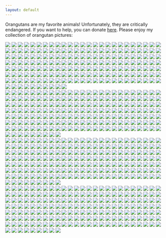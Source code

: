 ```yaml
---
layout: default
---
```


Orangutans are my favorite animals! Unfortunately, they are critically endangered. If you want to help, you can donate <a href="https://www.orangutan.or.id/" target="_blank">here</a>.
Please enjoy my collection of orangutan pictures:
<div class="row">
  <div class="column">
    <img src="orangutans/pciture_89.png">
    <img src="orangutans/pciture_673.png">
    <img src="orangutans/pciture_489.png">
    <img src="orangutans/pciture_399.png">
    <img src="orangutans/pciture_253.png">
    <img src="orangutans/pciture_675.png">
    <img src="orangutans/pciture_494.png">
    <img src="orangutans/pciture_680.png">
    <img src="orangutans/pciture_180.png">
    <img src="orangutans/pciture_365.png">
    <img src="orangutans/pciture_277.png">
    <img src="orangutans/pciture_707.png">
    <img src="orangutans/pciture_258.png">
    <img src="orangutans/pciture_429.png">
    <img src="orangutans/pciture_291.png">
    <img src="orangutans/pciture_465.png">
    <img src="orangutans/pciture_322.png">
    <img src="orangutans/pciture_17.png">
    <img src="orangutans/pciture_109.png">
    <img src="orangutans/pciture_195.png">
    <img src="orangutans/pciture_290.png">
    <img src="orangutans/pciture_683.png">
    <img src="orangutans/pciture_226.png">
    <img src="orangutans/pciture_522.png">
    <img src="orangutans/pciture_437.png">
    <img src="orangutans/pciture_321.png">
    <img src="orangutans/pciture_540.png">
    <img src="orangutans/pciture_664.png">
    <img src="orangutans/pciture_80.png">
    <img src="orangutans/pciture_614.png">
    <img src="orangutans/pciture_96.png">
    <img src="orangutans/pciture_481.png">
    <img src="orangutans/pciture_304.png">
    <img src="orangutans/pciture_636.png">
    <img src="orangutans/pciture_114.png">
    <img src="orangutans/pciture_153.png">
    <img src="orangutans/pciture_103.png">
    <img src="orangutans/pciture_217.png">
    <img src="orangutans/pciture_324.png">
    <img src="orangutans/pciture_421.png">
    <img src="orangutans/pciture_221.png">
    <img src="orangutans/pciture_397.png">
    <img src="orangutans/pciture_497.png">
    <img src="orangutans/pciture_569.png">
    <img src="orangutans/pciture_202.png">
    <img src="orangutans/pciture_227.png">
    <img src="orangutans/pciture_149.png">
    <img src="orangutans/pciture_78.png">
    <img src="orangutans/pciture_193.png">
    <img src="orangutans/pciture_564.png">
    <img src="orangutans/pciture_246.png">
    <img src="orangutans/pciture_722.png">
    <img src="orangutans/pciture_344.png">
    <img src="orangutans/pciture_394.png">
    <img src="orangutans/pciture_38.png">
    <img src="orangutans/pciture_581.png">
    <img src="orangutans/pciture_503.png">
    <img src="orangutans/pciture_179.png">
    <img src="orangutans/pciture_43.png">
    <img src="orangutans/pciture_404.png">
    <img src="orangutans/pciture_510.png">
    <img src="orangutans/pciture_288.png">
    <img src="orangutans/pciture_229.png">
    <img src="orangutans/pciture_160.png">
    <img src="orangutans/pciture_112.png">
    <img src="orangutans/pciture_259.png">
    <img src="orangutans/pciture_648.png">
    <img src="orangutans/pciture_199.png">
    <img src="orangutans/pciture_222.png">
    <img src="orangutans/pciture_237.png">
    <img src="orangutans/pciture_656.png">
    <img src="orangutans/pciture_328.png">
    <img src="orangutans/pciture_61.png">
    <img src="orangutans/pciture_517.png">
    <img src="orangutans/pciture_667.png">
    <img src="orangutans/pciture_181.png">
    <img src="orangutans/pciture_230.png">
    <img src="orangutans/pciture_184.png">
    <img src="orangutans/pciture_634.png">
    <img src="orangutans/pciture_14.png">
    <img src="orangutans/pciture_592.png">
    <img src="orangutans/pciture_422.png">
    <img src="orangutans/pciture_356.png">
    <img src="orangutans/pciture_102.png">
    <img src="orangutans/pciture_389.png">
    <img src="orangutans/pciture_635.png">
    <img src="orangutans/pciture_734.png">
    <img src="orangutans/pciture_51.png">
    <img src="orangutans/pciture_516.png">
    <img src="orangutans/pciture_575.png">
    <img src="orangutans/pciture_169.png">
    <img src="orangutans/pciture_348.png">
    <img src="orangutans/pciture_141.png">
    <img src="orangutans/pciture_733.png">
    <img src="orangutans/pciture_729.png">
    <img src="orangutans/pciture_742.png">
    <img src="orangutans/pciture_720.png">
    <img src="orangutans/pciture_691.png">
    <img src="orangutans/pciture_718.png">
    <img src="orangutans/pciture_28.png">
    <img src="orangutans/pciture_552.png">
    <img src="orangutans/pciture_364.png">
    <img src="orangutans/pciture_530.png">
    <img src="orangutans/pciture_411.png">
    <img src="orangutans/pciture_616.png">
    <img src="orangutans/pciture_97.png">
    <img src="orangutans/pciture_695.png">
    <img src="orangutans/pciture_261.png">
    <img src="orangutans/pciture_70.png">
    <img src="orangutans/pciture_701.png">
    <img src="orangutans/pciture_626.png">
    <img src="orangutans/pciture_482.png">
    <img src="orangutans/pciture_86.png">
    <img src="orangutans/pciture_508.png">
    <img src="orangutans/pciture_91.png">
    <img src="orangutans/pciture_18.png">
    <img src="orangutans/pciture_445.png">
    <img src="orangutans/pciture_342.png">
    <img src="orangutans/pciture_690.png">
    <img src="orangutans/pciture_446.png">
    <img src="orangutans/pciture_247.png">
    <img src="orangutans/pciture_624.png">
    <img src="orangutans/pciture_312.png">
    <img src="orangutans/pciture_71.png">
    <img src="orangutans/pciture_263.png">
    <img src="orangutans/pciture_166.png">
    <img src="orangutans/pciture_25.png">
    <img src="orangutans/pciture_678.png">
    <img src="orangutans/pciture_572.png">
    <img src="orangutans/pciture_531.png">
    <img src="orangutans/pciture_118.png">
    <img src="orangutans/pciture_393.png">
    <img src="orangutans/pciture_150.png">
    <img src="orangutans/pciture_273.png">
    <img src="orangutans/pciture_436.png">
    <img src="orangutans/pciture_255.png">
    <img src="orangutans/pciture_501.png">
    <img src="orangutans/pciture_500.png">
    <img src="orangutans/pciture_556.png">
    <img src="orangutans/pciture_457.png">
    <img src="orangutans/pciture_491.png">
    <img src="orangutans/pciture_708.png">
    <img src="orangutans/pciture_424.png">
    <img src="orangutans/pciture_467.png">
    <img src="orangutans/pciture_544.png">
    <img src="orangutans/pciture_576.png">
    <img src="orangutans/pciture_596.png">
    <img src="orangutans/pciture_551.png">
    <img src="orangutans/pciture_54.png">
    <img src="orangutans/pciture_658.png">
    <img src="orangutans/pciture_661.png">
    <img src="orangutans/pciture_483.png">
    <img src="orangutans/pciture_686.png">
    <img src="orangutans/pciture_512.png">
    <img src="orangutans/pciture_652.png">
    <img src="orangutans/pciture_92.png">
    <img src="orangutans/pciture_591.png">
    <img src="orangutans/pciture_496.png">
    <img src="orangutans/pciture_519.png">
    <img src="orangutans/pciture_541.png">
    <img src="orangutans/pciture_93.png">
    <img src="orangutans/pciture_665.png">
    <img src="orangutans/pciture_349.png">
    <img src="orangutans/pciture_417.png">
    <img src="orangutans/pciture_164.png">
    <img src="orangutans/pciture_126.png">
    <img src="orangutans/pciture_19.png">
    <img src="orangutans/pciture_428.png">
    <img src="orangutans/pciture_211.png">
    <img src="orangutans/pciture_68.png">
    <img src="orangutans/pciture_50.png">
    <img src="orangutans/pciture_738.png">
    <img src="orangutans/pciture_23.png">
    <img src="orangutans/pciture_242.png">
    <img src="orangutans/pciture_613.png">
    <img src="orangutans/pciture_702.png">
    <img src="orangutans/pciture_688.png">
    <img src="orangutans/pciture_301.png">
    <img src="orangutans/pciture_545.png">
    <img src="orangutans/pciture_682.png">
    <img src="orangutans/pciture_151.png">
    <img src="orangutans/pciture_271.png">
    <img src="orangutans/pciture_534.png">
    <img src="orangutans/pciture_37.png">
    <img src="orangutans/pciture_154.png">
  </div>
  <div class="column">
    <img src="orangutans/pciture_726.png">
    <img src="orangutans/pciture_653.png">
    <img src="orangutans/pciture_438.png">
    <img src="orangutans/pciture_684.png">
    <img src="orangutans/pciture_305.png">
    <img src="orangutans/pciture_76.png">
    <img src="orangutans/pciture_47.png">
    <img src="orangutans/pciture_65.png">
    <img src="orangutans/pciture_343.png">
    <img src="orangutans/pciture_654.png">
    <img src="orangutans/pciture_382.png">
    <img src="orangutans/pciture_87.png">
    <img src="orangutans/pciture_558.png">
    <img src="orangutans/pciture_208.png">
    <img src="orangutans/pciture_129.png">
    <img src="orangutans/pciture_628.png">
    <img src="orangutans/pciture_286.png">
    <img src="orangutans/pciture_125.png">
    <img src="orangutans/pciture_384.png">
    <img src="orangutans/pciture_610.png">
    <img src="orangutans/pciture_391.png">
    <img src="orangutans/pciture_368.png">
    <img src="orangutans/pciture_590.png">
    <img src="orangutans/pciture_674.png">
    <img src="orangutans/pciture_535.png">
    <img src="orangutans/pciture_107.png">
    <img src="orangutans/pciture_33.png">
    <img src="orangutans/pciture_377.png">
    <img src="orangutans/pciture_380.png">
    <img src="orangutans/pciture_231.png">
    <img src="orangutans/pciture_523.png">
    <img src="orangutans/pciture_698.png">
    <img src="orangutans/pciture_132.png">
    <img src="orangutans/pciture_485.png">
    <img src="orangutans/pciture_582.png">
    <img src="orangutans/pciture_280.png">
    <img src="orangutans/pciture_281.png">
    <img src="orangutans/pciture_220.png">
    <img src="orangutans/pciture_447.png">
    <img src="orangutans/pciture_433.png">
    <img src="orangutans/pciture_671.png">
    <img src="orangutans/pciture_320.png">
    <img src="orangutans/pciture_475.png">
    <img src="orangutans/pciture_293.png">
    <img src="orangutans/pciture_20.png">
    <img src="orangutans/pciture_693.png">
    <img src="orangutans/pciture_724.png">
    <img src="orangutans/pciture_617.png">
    <img src="orangutans/pciture_538.png">
    <img src="orangutans/pciture_353.png">
    <img src="orangutans/pciture_727.png">
    <img src="orangutans/pciture_560.png">
    <img src="orangutans/pciture_232.png">
    <img src="orangutans/pciture_197.png">
    <img src="orangutans/pciture_214.png">
    <img src="orangutans/pciture_140.png">
    <img src="orangutans/pciture_323.png">
    <img src="orangutans/pciture_385.png">
    <img src="orangutans/pciture_509.png">
    <img src="orangutans/pciture_737.png">
    <img src="orangutans/pciture_285.png">
    <img src="orangutans/pciture_186.png">
    <img src="orangutans/pciture_42.png">
    <img src="orangutans/pciture_29.png">
    <img src="orangutans/pciture_593.png">
    <img src="orangutans/pciture_633.png">
    <img src="orangutans/pciture_130.png">
    <img src="orangutans/pciture_138.png">
    <img src="orangutans/pciture_44.png">
    <img src="orangutans/pciture_412.png">
    <img src="orangutans/pciture_608.png">
    <img src="orangutans/pciture_110.png">
    <img src="orangutans/pciture_642.png">
    <img src="orangutans/pciture_325.png">
    <img src="orangutans/pciture_57.png">
    <img src="orangutans/pciture_559.png">
    <img src="orangutans/pciture_585.png">
    <img src="orangutans/pciture_188.png">
    <img src="orangutans/pciture_640.png">
    <img src="orangutans/pciture_267.png">
    <img src="orangutans/pciture_191.png">
    <img src="orangutans/pciture_668.png">
    <img src="orangutans/pciture_352.png">
    <img src="orangutans/pciture_405.png">
    <img src="orangutans/pciture_476.png">
    <img src="orangutans/pciture_39.png">
    <img src="orangutans/pciture_387.png">
    <img src="orangutans/pciture_524.png">
    <img src="orangutans/pciture_316.png">
    <img src="orangutans/pciture_337.png">
    <img src="orangutans/pciture_527.png">
    <img src="orangutans/pciture_163.png">
    <img src="orangutans/pciture_663.png">
    <img src="orangutans/pciture_536.png">
    <img src="orangutans/pciture_346.png">
    <img src="orangutans/pciture_272.png">
    <img src="orangutans/pciture_104.png">
    <img src="orangutans/pciture_603.png">
    <img src="orangutans/pciture_59.png">
    <img src="orangutans/pciture_719.png">
    <img src="orangutans/pciture_518.png">
    <img src="orangutans/pciture_264.png">
    <img src="orangutans/pciture_182.png">
    <img src="orangutans/pciture_100.png">
    <img src="orangutans/pciture_440.png">
    <img src="orangutans/pciture_13.png">
    <img src="orangutans/pciture_490.png">
    <img src="orangutans/pciture_705.png">
    <img src="orangutans/pciture_740.png">
    <img src="orangutans/pciture_468.png">
    <img src="orangutans/pciture_521.png">
    <img src="orangutans/pciture_550.png">
    <img src="orangutans/pciture_543.png">
    <img src="orangutans/pciture_741.png">
    <img src="orangutans/pciture_162.png">
    <img src="orangutans/pciture_139.png">
    <img src="orangutans/pciture_426.png">
    <img src="orangutans/pciture_67.png">
    <img src="orangutans/pciture_723.png">
    <img src="orangutans/pciture_625.png">
    <img src="orangutans/pciture_480.png">
    <img src="orangutans/pciture_302.png">
    <img src="orangutans/pciture_95.png">
    <img src="orangutans/pciture_326.png">
    <img src="orangutans/pciture_124.png">
    <img src="orangutans/pciture_145.png">
    <img src="orangutans/pciture_215.png">
    <img src="orangutans/pciture_700.png">
    <img src="orangutans/pciture_386.png">
    <img src="orangutans/pciture_79.png">
    <img src="orangutans/pciture_548.png">
    <img src="orangutans/pciture_484.png">
    <img src="orangutans/pciture_689.png">
    <img src="orangutans/pciture_233.png">
    <img src="orangutans/pciture_618.png">
    <img src="orangutans/pciture_225.png">
    <img src="orangutans/pciture_419.png">
    <img src="orangutans/pciture_156.png">
    <img src="orangutans/pciture_406.png">
    <img src="orangutans/pciture_542.png">
    <img src="orangutans/pciture_507.png">
    <img src="orangutans/pciture_390.png">
    <img src="orangutans/pciture_514.png">
    <img src="orangutans/pciture_546.png">
    <img src="orangutans/pciture_577.png">
    <img src="orangutans/pciture_297.png">
    <img src="orangutans/pciture_176.png">
    <img src="orangutans/pciture_439.png">
    <img src="orangutans/pciture_736.png">
    <img src="orangutans/pciture_670.png">
    <img src="orangutans/pciture_647.png">
    <img src="orangutans/pciture_275.png">
    <img src="orangutans/pciture_714.png">
    <img src="orangutans/pciture_244.png">
    <img src="orangutans/pciture_99.png">
    <img src="orangutans/pciture_711.png">
    <img src="orangutans/pciture_256.png">
    <img src="orangutans/pciture_35.png">
    <img src="orangutans/pciture_74.png">
    <img src="orangutans/pciture_704.png">
    <img src="orangutans/pciture_9.png">
    <img src="orangutans/pciture_88.png">
    <img src="orangutans/pciture_669.png">
    <img src="orangutans/pciture_120.png">
    <img src="orangutans/pciture_350.png">
    <img src="orangutans/pciture_243.png">
    <img src="orangutans/pciture_461.png">
    <img src="orangutans/pciture_308.png">
    <img src="orangutans/pciture_692.png">
    <img src="orangutans/pciture_347.png">
    <img src="orangutans/pciture_455.png">
    <img src="orangutans/pciture_374.png">
    <img src="orangutans/pciture_655.png">
    <img src="orangutans/pciture_645.png">
    <img src="orangutans/pciture_260.png">
    <img src="orangutans/pciture_375.png">
    <img src="orangutans/pciture_699.png">
    <img src="orangutans/pciture_573.png">
    <img src="orangutans/pciture_339.png">
    <img src="orangutans/pciture_549.png">
    <img src="orangutans/pciture_101.png">
    <img src="orangutans/pciture_12.png">
    <img src="orangutans/pciture_486.png">
    <img src="orangutans/pciture_493.png">
  </div>
  <div class="column">
    <img src="orangutans/pciture_679.png">
    <img src="orangutans/pciture_240.png">
    <img src="orangutans/pciture_643.png">
    <img src="orangutans/pciture_435.png">
    <img src="orangutans/pciture_615.png">
    <img src="orangutans/pciture_728.png">
    <img src="orangutans/pciture_196.png">
    <img src="orangutans/pciture_298.png">
    <img src="orangutans/pciture_451.png">
    <img src="orangutans/pciture_351.png">
    <img src="orangutans/pciture_216.png">
    <img src="orangutans/pciture_266.png">
    <img src="orangutans/pciture_98.png">
    <img src="orangutans/pciture_276.png">
    <img src="orangutans/pciture_36.png">
    <img src="orangutans/pciture_537.png">
    <img src="orangutans/pciture_66.png">
    <img src="orangutans/pciture_175.png">
    <img src="orangutans/pciture_121.png">
    <img src="orangutans/pciture_299.png">
    <img src="orangutans/pciture_34.png">
    <img src="orangutans/pciture_588.png">
    <img src="orangutans/pciture_528.png">
    <img src="orangutans/pciture_15.png">
    <img src="orangutans/pciture_472.png">
    <img src="orangutans/pciture_143.png">
    <img src="orangutans/pciture_602.png">
    <img src="orangutans/pciture_464.png">
    <img src="orangutans/pciture_69.png">
    <img src="orangutans/pciture_659.png">
    <img src="orangutans/pciture_477.png">
    <img src="orangutans/pciture_539.png">
    <img src="orangutans/pciture_408.png">
    <img src="orangutans/pciture_245.png">
    <img src="orangutans/pciture_646.png">
    <img src="orangutans/pciture_205.png">
    <img src="orangutans/pciture_152.png">
    <img src="orangutans/pciture_144.png">
    <img src="orangutans/pciture_306.png">
    <img src="orangutans/pciture_452.png">
    <img src="orangutans/pciture_506.png">
    <img src="orangutans/pciture_170.png">
    <img src="orangutans/pciture_639.png">
    <img src="orangutans/pciture_525.png">
    <img src="orangutans/pciture_562.png">
    <img src="orangutans/pciture_716.png">
    <img src="orangutans/pciture_604.png">
    <img src="orangutans/pciture_629.png">
    <img src="orangutans/pciture_650.png">
    <img src="orangutans/pciture_165.png">
    <img src="orangutans/pciture_414.png">
    <img src="orangutans/pciture_621.png">
    <img src="orangutans/pciture_194.png">
    <img src="orangutans/pciture_300.png">
    <img src="orangutans/pciture_370.png">
    <img src="orangutans/pciture_158.png">
    <img src="orangutans/pciture_597.png">
    <img src="orangutans/pciture_178.png">
    <img src="orangutans/pciture_644.png">
    <img src="orangutans/pciture_660.png">
    <img src="orangutans/pciture_252.png">
    <img src="orangutans/pciture_77.png">
    <img src="orangutans/pciture_373.png">
    <img src="orangutans/pciture_360.png">
    <img src="orangutans/pciture_434.png">
    <img src="orangutans/pciture_623.png">
    <img src="orangutans/pciture_568.png">
    <img src="orangutans/pciture_427.png">
    <img src="orangutans/pciture_432.png">
    <img src="orangutans/pciture_657.png">
    <img src="orangutans/pciture_587.png">
    <img src="orangutans/pciture_16.png">
    <img src="orangutans/pciture_55.png">
    <img src="orangutans/pciture_430.png">
    <img src="orangutans/pciture_105.png">
    <img src="orangutans/pciture_187.png">
    <img src="orangutans/pciture_685.png">
    <img src="orangutans/pciture_6.png">
    <img src="orangutans/pciture_148.png">
    <img src="orangutans/pciture_415.png">
    <img src="orangutans/pciture_449.png">
    <img src="orangutans/pciture_383.png">
    <img src="orangutans/pciture_721.png">
    <img src="orangutans/pciture_241.png">
    <img src="orangutans/pciture_106.png">
    <img src="orangutans/pciture_505.png">
    <img src="orangutans/pciture_192.png">
    <img src="orangutans/pciture_224.png">
    <img src="orangutans/pciture_598.png">
    <img src="orangutans/pciture_21.png">
    <img src="orangutans/pciture_45.png">
    <img src="orangutans/pciture_529.png">
    <img src="orangutans/pciture_392.png">
    <img src="orangutans/pciture_189.png">
    <img src="orangutans/pciture_115.png">
    <img src="orangutans/pciture_235.png">
    <img src="orangutans/pciture_574.png">
    <img src="orangutans/pciture_474.png">
    <img src="orangutans/pciture_502.png">
    <img src="orangutans/pciture_204.png">
    <img src="orangutans/pciture_443.png">
    <img src="orangutans/pciture_739.png">
    <img src="orangutans/pciture_601.png">
    <img src="orangutans/pciture_317.png">
    <img src="orangutans/pciture_594.png">
    <img src="orangutans/pciture_111.png">
    <img src="orangutans/pciture_371.png">
    <img src="orangutans/pciture_456.png">
    <img src="orangutans/pciture_605.png">
    <img src="orangutans/pciture_212.png">
    <img src="orangutans/pciture_40.png">
    <img src="orangutans/pciture_567.png">
    <img src="orangutans/pciture_416.png">
    <img src="orangutans/pciture_563.png">
    <img src="orangutans/pciture_142.png">
    <img src="orangutans/pciture_116.png">
    <img src="orangutans/pciture_22.png">
    <img src="orangutans/pciture_703.png">
    <img src="orangutans/pciture_81.png">
    <img src="orangutans/pciture_409.png">
    <img src="orangutans/pciture_532.png">
    <img src="orangutans/pciture_338.png">
    <img src="orangutans/pciture_49.png">
    <img src="orangutans/pciture_161.png">
    <img src="orangutans/pciture_649.png">
    <img src="orangutans/pciture_515.png">
    <img src="orangutans/pciture_526.png">
    <img src="orangutans/pciture_606.png">
    <img src="orangutans/pciture_553.png">
    <img src="orangutans/pciture_555.png">
    <img src="orangutans/pciture_499.png">
    <img src="orangutans/pciture_131.png">
    <img src="orangutans/pciture_52.png">
    <img src="orangutans/pciture_289.png">
    <img src="orangutans/pciture_185.png">
    <img src="orangutans/pciture_554.png">
    <img src="orangutans/pciture_407.png">
    <img src="orangutans/pciture_238.png">
    <img src="orangutans/pciture_11.png">
    <img src="orangutans/pciture_672.png">
    <img src="orangutans/pciture_330.png">
    <img src="orangutans/pciture_210.png">
    <img src="orangutans/pciture_155.png">
    <img src="orangutans/pciture_366.png">
    <img src="orangutans/pciture_223.png">
    <img src="orangutans/pciture_488.png">
    <img src="orangutans/pciture_442.png">
    <img src="orangutans/pciture_444.png">
    <img src="orangutans/pciture_687.png">
    <img src="orangutans/pciture_73.png">
    <img src="orangutans/pciture_361.png">
    <img src="orangutans/pciture_466.png">
    <img src="orangutans/pciture_369.png">
    <img src="orangutans/pciture_270.png">
    <img src="orangutans/pciture_168.png">
    <img src="orangutans/pciture_171.png">
    <img src="orangutans/pciture_340.png">
    <img src="orangutans/pciture_662.png">
    <img src="orangutans/pciture_631.png">
    <img src="orangutans/pciture_94.png">
    <img src="orangutans/pciture_584.png">
    <img src="orangutans/pciture_137.png">
    <img src="orangutans/pciture_358.png">
    <img src="orangutans/pciture_470.png">
    <img src="orangutans/pciture_372.png">
    <img src="orangutans/pciture_712.png">
    <img src="orangutans/pciture_206.png">
    <img src="orangutans/pciture_504.png">
    <img src="orangutans/pciture_710.png">
    <img src="orangutans/pciture_283.png">
    <img src="orangutans/pciture_295.png">
    <img src="orangutans/pciture_403.png">
    <img src="orangutans/pciture_27.png">
    <img src="orangutans/pciture_82.png">
    <img src="orangutans/pciture_198.png">
    <img src="orangutans/pciture_248.png">
    <img src="orangutans/pciture_24.png">
    <img src="orangutans/pciture_128.png">
    <img src="orangutans/pciture_666.png">
    <img src="orangutans/pciture_345.png">
    <img src="orangutans/pciture_580.png">
    <img src="orangutans/pciture_30.png">
    <img src="orangutans/pciture_75.png">
    <img src="orangutans/pciture_249.png">
  </div>
  <div class="column">
    <img src="orangutans/pciture_607.png">
    <img src="orangutans/pciture_487.png">
    <img src="orangutans/pciture_396.png">
    <img src="orangutans/pciture_463.png">
    <img src="orangutans/pciture_676.png">
    <img src="orangutans/pciture_697.png">
    <img src="orangutans/pciture_571.png">
    <img src="orangutans/pciture_570.png">
    <img src="orangutans/pciture_83.png">
    <img src="orangutans/pciture_677.png">
    <img src="orangutans/pciture_48.png">
    <img src="orangutans/pciture_732.png">
    <img src="orangutans/pciture_254.png">
    <img src="orangutans/pciture_287.png">
    <img src="orangutans/pciture_303.png">
    <img src="orangutans/pciture_58.png">
    <img src="orangutans/pciture_332.png">
    <img src="orangutans/pciture_309.png">
    <img src="orangutans/pciture_513.png">
    <img src="orangutans/pciture_284.png">
    <img src="orangutans/pciture_250.png">
    <img src="orangutans/pciture_26.png">
    <img src="orangutans/pciture_167.png">
    <img src="orangutans/pciture_90.png">
    <img src="orangutans/pciture_363.png">
    <img src="orangutans/pciture_279.png">
    <img src="orangutans/pciture_84.png">
    <img src="orangutans/pciture_547.png">
    <img src="orangutans/pciture_257.png">
    <img src="orangutans/pciture_357.png">
    <img src="orangutans/pciture_599.png">
    <img src="orangutans/pciture_713.png">
    <img src="orangutans/pciture_10.png">
    <img src="orangutans/pciture_123.png">
    <img src="orangutans/pciture_431.png">
    <img src="orangutans/pciture_400.png">
    <img src="orangutans/pciture_135.png">
    <img src="orangutans/pciture_696.png">
    <img src="orangutans/pciture_619.png">
    <img src="orangutans/pciture_609.png">
    <img src="orangutans/pciture_401.png">
    <img src="orangutans/pciture_236.png">
    <img src="orangutans/pciture_201.png">
    <img src="orangutans/pciture_136.png">
    <img src="orangutans/pciture_586.png">
    <img src="orangutans/pciture_63.png">
    <img src="orangutans/pciture_376.png">
    <img src="orangutans/pciture_611.png">
    <img src="orangutans/pciture_335.png">
    <img src="orangutans/pciture_146.png">
    <img src="orangutans/pciture_458.png">
    <img src="orangutans/pciture_420.png">
    <img src="orangutans/pciture_314.png">
    <img src="orangutans/pciture_681.png">
    <img src="orangutans/pciture_694.png">
    <img src="orangutans/pciture_122.png">
    <img src="orangutans/pciture_478.png">
    <img src="orangutans/pciture_423.png">
    <img src="orangutans/pciture_7.png">
    <img src="orangutans/pciture_511.png">
    <img src="orangutans/pciture_566.png">
    <img src="orangutans/pciture_292.png">
    <img src="orangutans/pciture_533.png">
    <img src="orangutans/pciture_469.png">
    <img src="orangutans/pciture_715.png">
    <img src="orangutans/pciture_520.png">
    <img src="orangutans/pciture_53.png">
    <img src="orangutans/pciture_418.png">
    <img src="orangutans/pciture_313.png">
    <img src="orangutans/pciture_190.png">
    <img src="orangutans/pciture_319.png">
    <img src="orangutans/pciture_565.png">
    <img src="orangutans/pciture_441.png">
    <img src="orangutans/pciture_725.png">
    <img src="orangutans/pciture_627.png">
    <img src="orangutans/pciture_219.png">
    <img src="orangutans/pciture_310.png">
    <img src="orangutans/pciture_561.png">
    <img src="orangutans/pciture_402.png">
    <img src="orangutans/pciture_641.png">
    <img src="orangutans/pciture_119.png">
    <img src="orangutans/pciture_388.png">
    <img src="orangutans/pciture_731.png">
    <img src="orangutans/pciture_262.png">
    <img src="orangutans/pciture_336.png">
    <img src="orangutans/pciture_612.png">
    <img src="orangutans/pciture_311.png">
    <img src="orangutans/pciture_32.png">
    <img src="orangutans/pciture_200.png">
    <img src="orangutans/pciture_359.png">
    <img src="orangutans/pciture_341.png">
    <img src="orangutans/pciture_333.png">
    <img src="orangutans/pciture_398.png">
    <img src="orangutans/pciture_381.png">
    <img src="orangutans/pciture_174.png">
    <img src="orangutans/pciture_638.png">
    <img src="orangutans/pciture_453.png">
    <img src="orangutans/pciture_495.png">
    <img src="orangutans/pciture_600.png">
    <img src="orangutans/pciture_355.png">
    <img src="orangutans/pciture_318.png">
    <img src="orangutans/pciture_378.png">
    <img src="orangutans/pciture_595.png">
    <img src="orangutans/pciture_117.png">
    <img src="orangutans/pciture_159.png">
    <img src="orangutans/pciture_460.png">
    <img src="orangutans/pciture_462.png">
    <img src="orangutans/pciture_583.png">
    <img src="orangutans/pciture_64.png">
    <img src="orangutans/pciture_589.png">
    <img src="orangutans/pciture_239.png">
    <img src="orangutans/pciture_498.png">
    <img src="orangutans/pciture_367.png">
    <img src="orangutans/pciture_579.png">
    <img src="orangutans/pciture_296.png">
    <img src="orangutans/pciture_622.png">
    <img src="orangutans/pciture_709.png">
    <img src="orangutans/pciture_157.png">
    <img src="orangutans/pciture_454.png">
    <img src="orangutans/pciture_56.png">
    <img src="orangutans/pciture_218.png">
    <img src="orangutans/pciture_379.png">
    <img src="orangutans/pciture_294.png">
    <img src="orangutans/pciture_177.png">
    <img src="orangutans/pciture_234.png">
    <img src="orangutans/pciture_127.png">
    <img src="orangutans/pciture_630.png">
    <img src="orangutans/pciture_85.png">
    <img src="orangutans/pciture_213.png">
    <img src="orangutans/pciture_492.png">
    <img src="orangutans/pciture_183.png">
    <img src="orangutans/pciture_8.png">
    <img src="orangutans/pciture_425.png">
    <img src="orangutans/pciture_450.png">
    <img src="orangutans/pciture_207.png">
    <img src="orangutans/pciture_632.png">
    <img src="orangutans/pciture_62.png">
    <img src="orangutans/pciture_41.png">
    <img src="orangutans/pciture_413.png">
    <img src="orangutans/pciture_228.png">
    <img src="orangutans/pciture_735.png">
    <img src="orangutans/pciture_31.png">
    <img src="orangutans/pciture_578.png">
    <img src="orangutans/pciture_278.png">
    <img src="orangutans/pciture_147.png">
    <img src="orangutans/pciture_203.png">
    <img src="orangutans/pciture_268.png">
    <img src="orangutans/pciture_637.png">
    <img src="orangutans/pciture_329.png">
    <img src="orangutans/pciture_282.png">
    <img src="orangutans/pciture_108.png">
    <img src="orangutans/pciture_46.png">
    <img src="orangutans/pciture_410.png">
    <img src="orangutans/pciture_327.png">
    <img src="orangutans/pciture_274.png">
    <img src="orangutans/pciture_172.png">
    <img src="orangutans/pciture_334.png">
    <img src="orangutans/pciture_269.png">
    <img src="orangutans/pciture_209.png">
    <img src="orangutans/pciture_459.png">
    <img src="orangutans/pciture_557.png">
    <img src="orangutans/pciture_331.png">
    <img src="orangutans/pciture_717.png">
    <img src="orangutans/pciture_251.png">
    <img src="orangutans/pciture_651.png">
    <img src="orangutans/pciture_113.png">
    <img src="orangutans/pciture_730.png">
    <img src="orangutans/pciture_706.png">
    <img src="orangutans/pciture_471.png">
    <img src="orangutans/pciture_473.png">
    <img src="orangutans/pciture_307.png">
    <img src="orangutans/pciture_354.png">
    <img src="orangutans/pciture_173.png">
    <img src="orangutans/pciture_479.png">
    <img src="orangutans/pciture_362.png">
    <img src="orangutans/pciture_395.png">
    <img src="orangutans/pciture_265.png">
    <img src="orangutans/pciture_72.png">
    <img src="orangutans/pciture_620.png">
    <img src="orangutans/pciture_133.png">
    <img src="orangutans/pciture_134.png">
    <img src="orangutans/pciture_448.png">
    <img src="orangutans/pciture_315.png">
    <img src="orangutans/pciture_60.png">
  </div>
</div>
